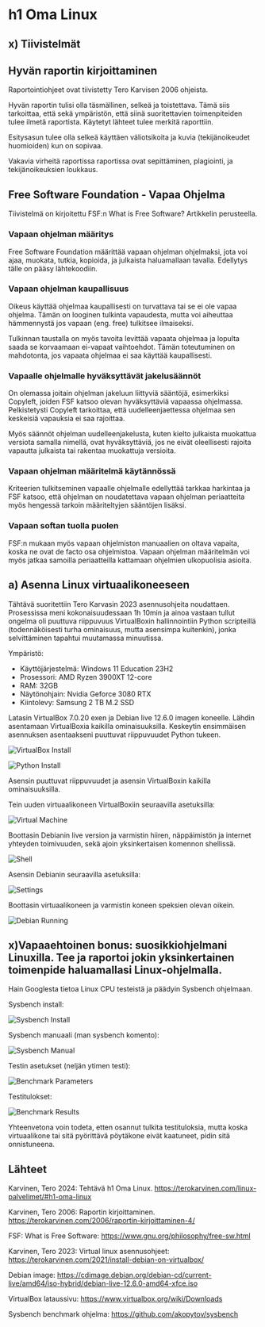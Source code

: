 # h1 Oma Linux

## x) Tiivistelmät

## Hyvän raportin kirjoittaminen
Raportointiohjeet ovat tiivistetty Tero Karvisen 2006 ohjeista.

Hyvän raportin tulisi olla täsmällinen, selkeä ja toistettava. Tämä siis tarkoittaa, että sekä ympäristön, että siinä suoritettavien toimenpiteiden tulee ilmetä raportista. Käytetyt lähteet tulee merkitä raporttiin.

Esitysasun tulee olla selkeä käyttäen väliotsikoita ja kuvia (tekijänoikeudet huomioiden) kun on sopivaa.

Vakavia virheitä raportissa raportissa ovat sepittäminen, plagiointi, ja tekijänoikeuksien loukkaus.

## Free Software Foundation - Vapaa Ohjelma
Tiivistelmä on kirjoitettu FSF:n What is Free Software? Artikkelin perusteella.

### Vapaan ohjelman määritys

Free Software Foundation määrittää vapaan ohjelman ohjelmaksi, jota voi ajaa, muokata, tutkia, kopioida, ja julkaista haluamallaan tavalla.
Edellytys tälle on pääsy lähtekoodiin.

### Vapaan ohjelman kaupallisuus

Oikeus käyttää ohjelmaa kaupallisesti on turvattava tai se ei ole vapaa ohjelma.
Tämän on looginen tulkinta vapaudesta, mutta voi aiheuttaa hämmennystä jos vapaan (eng. free) tulkitsee ilmaiseksi.

Tulkinnan taustalla on myös tavoita levittää vapaata ohjelmaa ja lopulta saada se korvaamaan ei-vapaat vaihtoehdot. Tämän toteutuminen on mahdotonta, jos vapaata ohjelmaa ei saa käyttää kaupallisesti.

### Vapaalle ohjelmalle hyväksyttävät jakelusäännöt
On olemassa joitain ohjelman jakeluun liittyviä sääntöjä, esimerkiksi Copyleft, joiden FSF katsoo olevan hyväksyttäviä vapaassa ohjelmassa.
Pelkistetysti Copyleft tarkoittaa, että uudelleenjaettessa ohjelmaa sen keskeisiä vapauksia ei saa rajoittaa.

Myös säännöt ohjelman uudelleenjakelusta, kuten kielto julkaista muokattua versiota samalla nimellä, ovat hyväksyttäviä, jos ne eivät oleellisesti rajoita vapautta julkaista tai rakentaa muokattuja versioita.

### Vapaan ohjelman määritelmä käytännössä
Kriteerien tulkitseminen vapaalle ohjelmalle edellyttää tarkkaa harkintaa ja  FSF katsoo, että ohjelman on noudatettava vapaan ohjelman periaatteita myös hengessä tarkoin määriteltyjen sääntöjen lisäksi.

### Vapaan softan tuolla puolen
FSF:n mukaan myös vapaan ohjelmiston manuaalien on oltava vapaita, koska ne ovat de facto osa ohjelmistoa.
Vapaan ohjelman määritelmän voi myös jatkaa samoilla periaatteilla kattamaan ohjelmien ulkopuolisia asioita.

## a) Asenna Linux virtuaalikoneeseen
Tähtävä suoritettiin Tero Karvasin 2023 asennusohjeita noudattaen. Prosessissa meni kokonaisuudessaan 1h 10min ja ainoa vastaan tullut ongelma oli puuttuva riippuvuus VirtualBoxin hallinnointiin Python scripteillä (todennäköisesti turha ominaisuus, mutta asensimpa kuitenkin), jonka selvittäminen tapahtui muutamassa minuutissa.

Ympäristö: 
- Käyttöjärjestelmä: Windows 11 Education 23H2
- Prosessori: AMD Ryzen 3900XT 12-core
- RAM: 32GB
- Näytönohjain: Nvidia Geforce 3080 RTX
- Kiintolevy: Samsung 2 TB M.2 SSD

Latasin VirtualBox 7.0.20 exen ja Debian live 12.6.0 imagen koneelle.
Lähdin asentamaan VirtualBoxia kaikilla ominaisuuksilla. Keskeytin ensimmäisen asennuksen asentaakseni puuttuvat riippuvuudet Python tukeen.

![VirtualBox Install](1_virtualbox_install.png)

![Python Install](2_python_install.png)

Asensin puuttuvat riippuvuudet ja asensin VirtualBoxin kaikilla ominaisuuksilla.

Tein uuden virtuaalikoneen VirtualBoxiin seuraavilla asetuksilla:

![Virtual Machine](3_virtual_machine.png)

Boottasin Debianin live version ja varmistin hiiren, näppäimistön ja internet yhteyden toimivuuden, sekä ajoin yksinkertaisen komennon shellissä.

![Shell](5_hello_debian.png)

Asensin Debianin seuraavilla asetuksilla:

![Settings](6_install_settings.png)

Boottasin virtuaalikoneen ja varmistin koneen speksien olevan oikein.

![Debian Running](8_debian_running.png)

## x)Vapaaehtoinen bonus: suosikkiohjelmani Linuxilla. Tee ja raportoi jokin yksinkertainen toimenpide haluamallasi Linux-ohjelmalla.

Hain Googlesta tietoa Linux CPU testeistä ja päädyin Sysbench ohjelmaan.

Sysbench install:

![Sysbench Install](h1_x1_sysbench_install.png)

Sysbench manuaali (man sysbench komento):

![Sysbench Manual](h1_x2_sysbench_manual.png)

Testin asetukset (neljän ytimen testi):

![Benchmark Parameters](h1_x3_benchmark_parameters.png)

Testitulokset:

![Benchmark Results](h1_x4_benchmark_results.png)

Yhteenvetona voin todeta, etten osannut tulkita testituloksia, mutta koska virtuaalikone tai sitä pyörittävä pöytäkone eivät kaatuneet, pidin sitä onnistuneena.


## Lähteet
Karvinen, Tero 2024: Tehtävä h1 Oma Linux. https://terokarvinen.com/linux-palvelimet/#h1-oma-linux

Karvinen, Tero 2006: Raportin kirjoittaminen. https://terokarvinen.com/2006/raportin-kirjoittaminen-4/

FSF: What is Free Software: https://www.gnu.org/philosophy/free-sw.html

Karvinen, Tero 2023: Virtual linux asennusohjeet: https://terokarvinen.com/2021/install-debian-on-virtualbox/

Debian image: https://cdimage.debian.org/debian-cd/current-live/amd64/iso-hybrid/debian-live-12.6.0-amd64-xfce.iso

VirtualBox lataussivu: https://www.virtualbox.org/wiki/Downloads

Sysbench benchmark ohjelma: https://github.com/akopytov/sysbench
